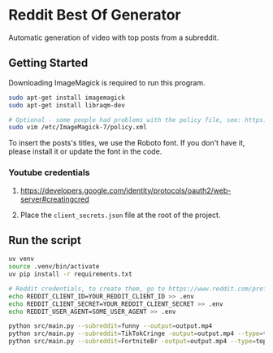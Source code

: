 # Reddit Best Of Generator

Automatic generation of video with top posts from a subreddit.

## Getting Started

Downloading ImageMagick is required to run this program.

```sh
sudo apt-get install imagemagick
sudo apt-get install libraqm-dev

# Optional - some people had problems with the policy file, see: https://github.com/Zulko/moviepy/issues/401
sudo vim /etc/ImageMagick-7/policy.xml
```

To insert the posts's titles, we use the Roboto font. If you don't have it, please install it or update the font in the code.

### Youtube credentials

1. https://developers.google.com/identity/protocols/oauth2/web-server#creatingcred

2. Place the `client_secrets.json` file at the root of the project.

## Run the script

```sh
uv venv
source .venv/bin/activate
uv pip install -r requirements.txt

# Reddit credentials, to create them, go to https://www.reddit.com/prefs/apps/
echo REDDIT_CLIENT_ID=YOUR_REDDIT_CLIENT_ID >> .env
echo REDDIT_CLIENT_SECRET=YOUR_REDDIT_CLIENT_SECRET >> .env
echo REDDIT_USER_AGENT=SOME_USER_AGENT >> .env

python src/main.py --subreddit=funny --output=output.mp4
python src/main.py --subreddit=TikTokCringe -output=output.mp4 --type=top --time=month --keep-temp-files --posts-limit=3
python src/main.py --subreddit=FortniteBr -output=output.mp4 --type=top --time=month  --keep-temp-files
```
